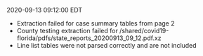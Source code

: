 2020-09-13 09:12:00 EDT


- Extraction failed for case summary tables from page 2
- County testing extraction failed for /shared/covid19-florida/pdfs/state_reports_20200913_09_12.pdf.xz
- Line list tables were not parsed correctly and are not included
